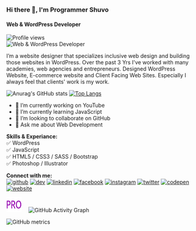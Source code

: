### Hi there 👋, I'm **Programmer Shuvo**
#### Web & WordPress Developer
![Profile views](https://gpvc.arturio.dev/shakibahmedcse)<br>
![Web & WordPress Developer](https://scontent.fdac149-1.fna.fbcdn.net/v/t39.30808-6/p480x480/272966774_145360437910369_8676877163466638350_n.png?_nc_cat=105&ccb=1-5&_nc_sid=e3f864&_nc_eui2=AeH67QYjpDUMLJy6SQasot9W7RUX5HULXT3tFRfkdQtdPf2qhy4qJH0PwvWhATsOrFcJOmw3qqfhJsmf0V_-Csv8&_nc_ohc=CZGuU8LtMrAAX9RdYf3&_nc_ht=scontent.fdac149-1.fna&oh=00_AT9lFK_rxPVqQQrwee5T1x2CACyaqDe5VzIcDjHrXE_Igg&oe=61FAA6AE)

I’m a website designer that specializes inclusive web design and building those websites in WordPress. Over the past 3 Yrs I've worked with many academies, web agencies and entrepreneurs. Designed WordPress Website, E-commerce website and Client Facing Web Sites. 
Especially I always feel that clients' work is my work.<br>

![Anurag's GitHub stats](https://github-readme-stats.vercel.app/api?username=shakibahmedcse&show_icons=true&theme=radical) [![Top Langs](https://github-readme-stats.vercel.app/api/top-langs/?username=anuraghazra&layout=compact)](https://github.com/anuraghazra/github-readme-stats)

- 🔭 I’m currently working on YouTube 
- 🌱 I’m currently learning JavaScript 
- 👯 I’m looking to collaborate on GitHub 
- 💬 Ask me about Web Development 

<b>Skills & Experiance:</b><br>
✅ WordPress<br>
✅ JavaScript<br>
✅ HTML5 / CSS3 / SASS / Bootstrap<br>
✅ Photoshop / Illustrator<br> 

<b>Connect with me:</b><br>
[<img src='https://cdn.jsdelivr.net/npm/simple-icons@3.0.1/icons/github.svg' alt='github' height='40'>](https://github.com/shakibahmedcse)  [<img src='https://cdn.jsdelivr.net/npm/simple-icons@3.0.1/icons/dev-dot-to.svg' alt='dev' height='40'>](https://dev.to/programmershuvo)  [<img src='https://cdn.jsdelivr.net/npm/simple-icons@3.0.1/icons/linkedin.svg' alt='linkedin' height='40'>](https://www.linkedin.com/in/programmershuvo/)  [<img src='https://cdn.jsdelivr.net/npm/simple-icons@3.0.1/icons/facebook.svg' alt='facebook' height='40'>](https://www.facebook.com/shakib.ahmed.shuvo.6)  [<img src='https://cdn.jsdelivr.net/npm/simple-icons@3.0.1/icons/instagram.svg' alt='instagram' height='40'>](https://www.instagram.com/shakib_al_shuvo/)  [<img src='https://cdn.jsdelivr.net/npm/simple-icons@3.0.1/icons/twitter.svg' alt='twitter' height='40'>](https://twitter.com/progshuvo)  [<img src='https://cdn.jsdelivr.net/npm/simple-icons@3.0.1/icons/codepen.svg' alt='codepen' height='40'>](https://codepen.io/shuvo181)  [<img src='https://cdn.jsdelivr.net/npm/simple-icons@3.0.1/icons/icloud.svg' alt='website' height='40'>](https://programmershuvo.me/)  

<a href='https://github.com/pricing'><img src='https://raw.githubusercontent.com/acervenky/animated-github-badges/master/assets/pro.gif' width='40' height='40'></a> 
![GitHub Activity Graph](https://activity-graph.herokuapp.com/graph?username=shakibahmedcse)  

![GitHub metrics](https://metrics.lecoq.io/shakibahmedcse)  


